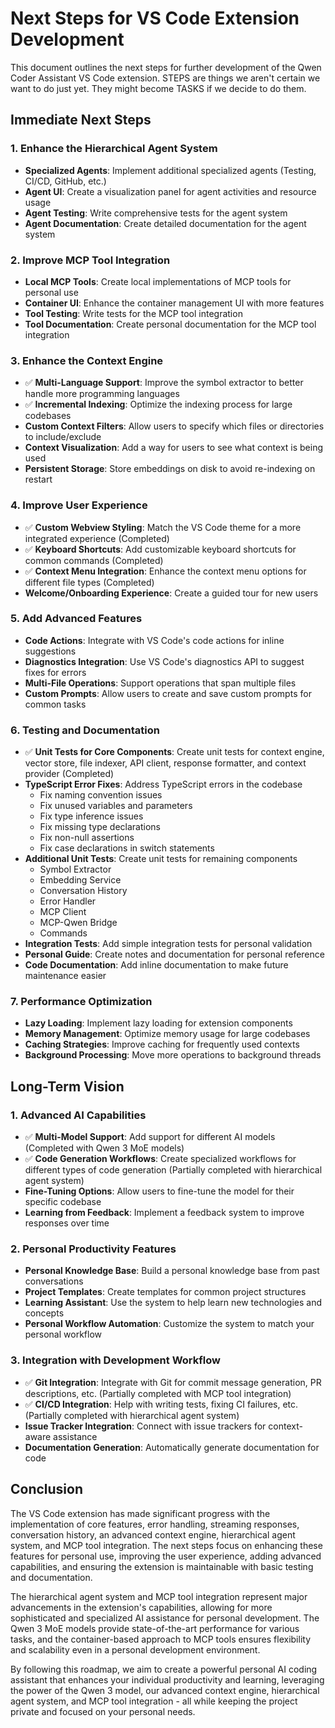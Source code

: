 # Next Steps for VS Code Extension Development

This document outlines the next steps for further development of the Qwen Coder Assistant VS Code extension. STEPS are things we aren't certain we want to do just yet. They might become TASKS if we decide to do them.

## Immediate Next Steps

### 1. Enhance the Hierarchical Agent System

- **Specialized Agents**: Implement additional specialized agents (Testing, CI/CD, GitHub, etc.)
- **Agent UI**: Create a visualization panel for agent activities and resource usage
- **Agent Testing**: Write comprehensive tests for the agent system
- **Agent Documentation**: Create detailed documentation for the agent system

### 2. Improve MCP Tool Integration

- **Local MCP Tools**: Create local implementations of MCP tools for personal use
- **Container UI**: Enhance the container management UI with more features
- **Tool Testing**: Write tests for the MCP tool integration
- **Tool Documentation**: Create personal documentation for the MCP tool integration

### 3. Enhance the Context Engine

- ✅ **Multi-Language Support**: Improve the symbol extractor to better handle more programming languages
- ✅ **Incremental Indexing**: Optimize the indexing process for large codebases
- **Custom Context Filters**: Allow users to specify which files or directories to include/exclude
- **Context Visualization**: Add a way for users to see what context is being used
- **Persistent Storage**: Store embeddings on disk to avoid re-indexing on restart

### 4. Improve User Experience

- ✅ **Custom Webview Styling**: Match the VS Code theme for a more integrated experience (Completed)
- ✅ **Keyboard Shortcuts**: Add customizable keyboard shortcuts for common commands (Completed)
- ✅ **Context Menu Integration**: Enhance the context menu options for different file types (Completed)
- **Welcome/Onboarding Experience**: Create a guided tour for new users

### 5. Add Advanced Features

- **Code Actions**: Integrate with VS Code's code actions for inline suggestions
- **Diagnostics Integration**: Use VS Code's diagnostics API to suggest fixes for errors
- **Multi-File Operations**: Support operations that span multiple files
- **Custom Prompts**: Allow users to create and save custom prompts for common tasks

### 6. Testing and Documentation

- ✅ **Unit Tests for Core Components**: Create unit tests for context engine, vector store, file indexer, API client, response formatter, and context provider (Completed)
- **TypeScript Error Fixes**: Address TypeScript errors in the codebase
  - Fix naming convention issues
  - Fix unused variables and parameters
  - Fix type inference issues
  - Fix missing type declarations
  - Fix non-null assertions
  - Fix case declarations in switch statements
- **Additional Unit Tests**: Create unit tests for remaining components
  - Symbol Extractor
  - Embedding Service
  - Conversation History
  - Error Handler
  - MCP Client
  - MCP-Qwen Bridge
  - Commands
- **Integration Tests**: Add simple integration tests for personal validation
- **Personal Guide**: Create notes and documentation for personal reference
- **Code Documentation**: Add inline documentation to make future maintenance easier

### 7. Performance Optimization

- **Lazy Loading**: Implement lazy loading for extension components
- **Memory Management**: Optimize memory usage for large codebases
- **Caching Strategies**: Improve caching for frequently used contexts
- **Background Processing**: Move more operations to background threads

## Long-Term Vision

### 1. Advanced AI Capabilities

- ✅ **Multi-Model Support**: Add support for different AI models (Completed with Qwen 3 MoE models)
- ✅ **Code Generation Workflows**: Create specialized workflows for different types of code generation (Partially completed with hierarchical agent system)
- **Fine-Tuning Options**: Allow users to fine-tune the model for their specific codebase
- **Learning from Feedback**: Implement a feedback system to improve responses over time

### 2. Personal Productivity Features

- **Personal Knowledge Base**: Build a personal knowledge base from past conversations
- **Project Templates**: Create templates for common project structures
- **Learning Assistant**: Use the system to help learn new technologies and concepts
- **Personal Workflow Automation**: Customize the system to match your personal workflow

### 3. Integration with Development Workflow

- ✅ **Git Integration**: Integrate with Git for commit message generation, PR descriptions, etc. (Partially completed with MCP tool integration)
- ✅ **CI/CD Integration**: Help with writing tests, fixing CI failures, etc. (Partially completed with hierarchical agent system)
- **Issue Tracker Integration**: Connect with issue trackers for context-aware assistance
- **Documentation Generation**: Automatically generate documentation for code

## Conclusion

The VS Code extension has made significant progress with the implementation of core features, error handling, streaming responses, conversation history, an advanced context engine, hierarchical agent system, and MCP tool integration. The next steps focus on enhancing these features for personal use, improving the user experience, adding advanced capabilities, and ensuring the extension is maintainable with basic testing and documentation.

The hierarchical agent system and MCP tool integration represent major advancements in the extension's capabilities, allowing for more sophisticated and specialized AI assistance for personal development. The Qwen 3 MoE models provide state-of-the-art performance for various tasks, and the container-based approach to MCP tools ensures flexibility and scalability even in a personal development environment.

By following this roadmap, we aim to create a powerful personal AI coding assistant that enhances your individual productivity and learning, leveraging the power of the Qwen 3 model, our advanced context engine, hierarchical agent system, and MCP tool integration - all while keeping the project private and focused on your personal needs.
